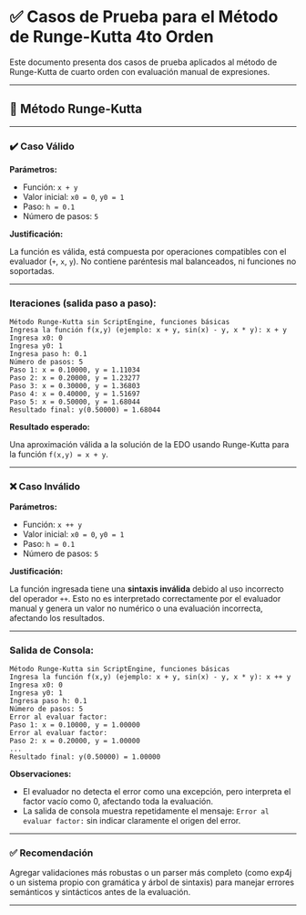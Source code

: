 # ✅ Casos de Prueba para el Método de Runge-Kutta 4to Orden

Este documento presenta dos casos de prueba aplicados al método de Runge-Kutta de cuarto orden con evaluación manual de expresiones.

---

## 🔹 Método Runge-Kutta

---

### ✔️ Caso Válido

**Parámetros:**

* Función: `x + y`
* Valor inicial: `x0 = 0`, `y0 = 1`
* Paso: `h = 0.1`
* Número de pasos: `5`

**Justificación:**

La función es válida, está compuesta por operaciones compatibles con el evaluador (`+`, `x`, `y`). No contiene paréntesis mal balanceados, ni funciones no soportadas.

---

### Iteraciones (salida paso a paso):

```text
Método Runge-Kutta sin ScriptEngine, funciones básicas
Ingresa la función f(x,y) (ejemplo: x + y, sin(x) - y, x * y): x + y
Ingresa x0: 0
Ingresa y0: 1
Ingresa paso h: 0.1
Número de pasos: 5
Paso 1: x = 0.10000, y = 1.11034
Paso 2: x = 0.20000, y = 1.23277
Paso 3: x = 0.30000, y = 1.36803
Paso 4: x = 0.40000, y = 1.51697
Paso 5: x = 0.50000, y = 1.68044
Resultado final: y(0.50000) = 1.68044
```

**Resultado esperado:**

Una aproximación válida a la solución de la EDO usando Runge-Kutta para la función `f(x,y) = x + y`.

---

### ❌ Caso Inválido

**Parámetros:**

* Función: `x ++ y`
* Valor inicial: `x0 = 0`, `y0 = 1`
* Paso: `h = 0.1`
* Número de pasos: `5`

**Justificación:**

La función ingresada tiene una **sintaxis inválida** debido al uso incorrecto del operador `++`. Esto no es interpretado correctamente por el evaluador manual y genera un valor no numérico o una evaluación incorrecta, afectando los resultados.

---

### Salida de Consola:

```text
Método Runge-Kutta sin ScriptEngine, funciones básicas
Ingresa la función f(x,y) (ejemplo: x + y, sin(x) - y, x * y): x ++ y
Ingresa x0: 0
Ingresa y0: 1
Ingresa paso h: 0.1
Número de pasos: 5
Error al evaluar factor: 
Paso 1: x = 0.10000, y = 1.00000
Error al evaluar factor: 
Paso 2: x = 0.20000, y = 1.00000
...
Resultado final: y(0.50000) = 1.00000
```

**Observaciones:**

* El evaluador no detecta el error como una excepción, pero interpreta el factor vacío como 0, afectando toda la evaluación.
* La salida de consola muestra repetidamente el mensaje: `Error al evaluar factor:` sin indicar claramente el origen del error.

---

### ✅ Recomendación

Agregar validaciones más robustas o un parser más completo (como exp4j o un sistema propio con gramática y árbol de sintaxis) para manejar errores semánticos y sintácticos antes de la evaluación.

---
